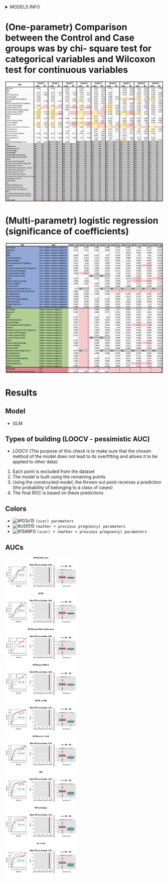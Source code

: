 
<details>
  <summary>MODELS INFO </summary>
  
SAMPLES=207: CASES/CONTROLS: 8/199; FEATURES: Excluded (5):Pyrexia.in.labour.or.postpartum,Interpregnancy.interval,Duration.of.2nd.stage..MIN.,Duration.of.active.second.stage..MIN.,Fetal.fibronectin.value..ng.ml.; FEATURES: With NA (5):Trial.of.intrumental.delivery,Uterine.Extensions,Cervical.lacerations,FDCS.pregnancy.birth.weight..g.,Shortest.scar.distance.to.internal.os; FEATURES: Good (21):White,Black,South.East.Asian,Others,Smoking.History,Previous.SPTB,Previous.PPROM,Previous.late.miscarriage,Cervical.Surgery,Uterine.anomaly,History.of.recurrent.UTI.in.pregnancy,BMI,Age.at.del,Gravida,Parity,number_Previous.SPTB,number_Previous.PPROM,number_Previous.late.miscarriage,number_Cervical.Surgery,number_previous.FDCS,Shortest.cervical.length.14_24
SAMPLES=207: CASES/CONTROLS: 8/199; FEATURES: Excluded (5):Pyrexia.in.labour.or.postpartum,Interpregnancy.interval,Duration.of.2nd.stage..MIN.,Duration.of.active.second.stage..MIN.,Fetal.fibronectin.value..ng.ml.; FEATURES: With NA (5):Trial.of.intrumental.delivery,Uterine.Extensions,Cervical.lacerations,FDCS.pregnancy.birth.weight..g.,Shortest.scar.distance.to.internal.os; FEATURES: Good (20):White,Black,South.East.Asian,Others,Smoking.History,Previous.SPTB,Previous.PPROM,Previous.late.miscarriage,Cervical.Surgery,Uterine.anomaly,History.of.recurrent.UTI.in.pregnancy,BMI,Age.at.del,Gravida,Parity,number_Previous.SPTB,number_Previous.PPROM,number_Previous.late.miscarriage,number_Cervical.Surgery,number_previous.FDCS
SAMPLES=180: CASES/CONTROLS: 6/174; FEATURES: Excluded (5):Pyrexia.in.labour.or.postpartum,Interpregnancy.interval,Duration.of.2nd.stage..MIN.,Duration.of.active.second.stage..MIN.,Fetal.fibronectin.value..ng.ml.; FEATURES: With NA (5):Trial.of.intrumental.delivery,Uterine.Extensions,Cervical.lacerations,FDCS.pregnancy.birth.weight..g.,Shortest.scar.distance.to.internal.os; FEATURES: Good (21):White,Black,South.East.Asian,Others,Smoking.History,Previous.SPTB,Previous.PPROM,Previous.late.miscarriage,Cervical.Surgery,Uterine.anomaly,History.of.recurrent.UTI.in.pregnancy,BMI,Age.at.del,Gravida,Parity,number_Previous.SPTB,number_Previous.PPROM,number_Previous.late.miscarriage,number_Cervical.Surgery,number_previous.FDCS,Shortest.cervical.length.14_24
SAMPLES=180: CASES/CONTROLS: 6/174; FEATURES: Excluded (5):Pyrexia.in.labour.or.postpartum,Interpregnancy.interval,Duration.of.2nd.stage..MIN.,Duration.of.active.second.stage..MIN.,Fetal.fibronectin.value..ng.ml.; FEATURES: With NA (5):Trial.of.intrumental.delivery,Uterine.Extensions,Cervical.lacerations,FDCS.pregnancy.birth.weight..g.,Shortest.scar.distance.to.internal.os; FEATURES: Good (20):White,Black,South.East.Asian,Others,Smoking.History,Previous.SPTB,Previous.PPROM,Previous.late.miscarriage,Cervical.Surgery,Uterine.anomaly,History.of.recurrent.UTI.in.pregnancy,BMI,Age.at.del,Gravida,Parity,number_Previous.SPTB,number_Previous.PPROM,number_Previous.late.miscarriage,number_Cervical.Surgery,number_previous.FDCS
SAMPLES=207: CASES/CONTROLS: 33/174; FEATURES: Excluded (5):Pyrexia.in.labour.or.postpartum,Interpregnancy.interval,Duration.of.2nd.stage..MIN.,Duration.of.active.second.stage..MIN.,Fetal.fibronectin.value..ng.ml.; FEATURES: With NA (5):Trial.of.intrumental.delivery,Uterine.Extensions,Cervical.lacerations,FDCS.pregnancy.birth.weight..g.,Shortest.scar.distance.to.internal.os; FEATURES: Good (20):White,Black,South.East.Asian,Others,Smoking.History,Previous.SPTB,Previous.PPROM,Previous.late.miscarriage,Cervical.Surgery,Uterine.anomaly,History.of.recurrent.UTI.in.pregnancy,BMI,Age.at.del,Gravida,Parity,number_Previous.SPTB,number_Previous.PPROM,number_Previous.late.miscarriage,number_Cervical.Surgery,number_previous.FDCS
SAMPLES=207: CASES/CONTROLS: 27/180; FEATURES: Excluded (5):Pyrexia.in.labour.or.postpartum,Interpregnancy.interval,Duration.of.2nd.stage..MIN.,Duration.of.active.second.stage..MIN.,Fetal.fibronectin.value..ng.ml.; FEATURES: With NA (5):Trial.of.intrumental.delivery,Uterine.Extensions,Cervical.lacerations,FDCS.pregnancy.birth.weight..g.,Shortest.scar.distance.to.internal.os; FEATURES: Good (20):White,Black,South.East.Asian,Others,Smoking.History,Previous.SPTB,Previous.PPROM,Previous.late.miscarriage,Cervical.Surgery,Uterine.anomaly,History.of.recurrent.UTI.in.pregnancy,BMI,Age.at.del,Gravida,Parity,number_Previous.SPTB,number_Previous.PPROM,number_Previous.late.miscarriage,number_Cervical.Surgery,number_previous.FDCS
SAMPLES=207: CASES/CONTROLS: 27/180; FEATURES: Excluded (5):Pyrexia.in.labour.or.postpartum,Interpregnancy.interval,Duration.of.2nd.stage..MIN.,Duration.of.active.second.stage..MIN.,Fetal.fibronectin.value..ng.ml.; FEATURES: With NA (5):Trial.of.intrumental.delivery,Uterine.Extensions,Cervical.lacerations,FDCS.pregnancy.birth.weight..g.,Shortest.scar.distance.to.internal.os; FEATURES: Good (20):White,Black,South.East.Asian,Others,Smoking.History,Previous.SPTB,Previous.PPROM,Previous.late.miscarriage,Cervical.Surgery,Uterine.anomaly,History.of.recurrent.UTI.in.pregnancy,BMI,Age.at.del,Gravida,Parity,number_Previous.SPTB,number_Previous.PPROM,number_Previous.late.miscarriage,number_Cervical.Surgery,number_previous.FDCS
SAMPLES=207: CASES/CONTROLS: 20/187; FEATURES: Excluded (5):Pyrexia.in.labour.or.postpartum,Interpregnancy.interval,Duration.of.2nd.stage..MIN.,Duration.of.active.second.stage..MIN.,Fetal.fibronectin.value..ng.ml.; FEATURES: With NA (5):Trial.of.intrumental.delivery,Uterine.Extensions,Cervical.lacerations,FDCS.pregnancy.birth.weight..g.,Shortest.scar.distance.to.internal.os; FEATURES: Good (20):White,Black,South.East.Asian,Others,Smoking.History,Previous.SPTB,Previous.PPROM,Previous.late.miscarriage,Cervical.Surgery,Uterine.anomaly,History.of.recurrent.UTI.in.pregnancy,BMI,Age.at.del,Gravida,Parity,number_Previous.SPTB,number_Previous.PPROM,number_Previous.late.miscarriage,number_Cervical.Surgery,number_previous.FDCS
SAMPLES=207: CASES/CONTROLS: 21/186; FEATURES: Excluded (5):Pyrexia.in.labour.or.postpartum,Interpregnancy.interval,Duration.of.2nd.stage..MIN.,Duration.of.active.second.stage..MIN.,Fetal.fibronectin.value..ng.ml.; FEATURES: With NA (5):Trial.of.intrumental.delivery,Uterine.Extensions,Cervical.lacerations,FDCS.pregnancy.birth.weight..g.,Shortest.scar.distance.to.internal.os; FEATURES: Good (20):White,Black,South.East.Asian,Others,Smoking.History,Previous.SPTB,Previous.PPROM,Previous.late.miscarriage,Cervical.Surgery,Uterine.anomaly,History.of.recurrent.UTI.in.pregnancy,BMI,Age.at.del,Gravida,Parity,number_Previous.SPTB,number_Previous.PPROM,number_Previous.late.miscarriage,number_Cervical.Surgery,number_previous.FDCS![image](https://user-images.githubusercontent.com/56540046/122785844-9ec6c780-d2ab-11eb-8e06-77c9f9fddcbb.png)

</details>

# (One-parametr) Comparison between the Control and Case groups was by chi- square test for categorical variables and Wilcoxon test for continuous variables

![Image](original_common_one_2.png)

# (Multi-parametr) logistic regression (significance of coefficients)
![Image](original_common_all_2.png)



# Results
## Model
- GLM

## Types of building (LOOCV - pessimistic AUC)
- *LOOCV* (The purpose of this check is to make sure that the chosen method of the model does not lead to its overfitting and allows it to be applied to other data):
1. Each point is excluded from the dataset
2. The model is built using the remaining points
3. Using the constructed model, the thrown out point receives a prediction (the probability of belonging to a class of cases)
4. The final ROC is based on these predictions

## Colors
- ![#f03c15](https://via.placeholder.com/15/f03c15/000000?text=+) `(scar) parameters`
- ![#c5f015](https://via.placeholder.com/15/c5f015/000000?text=+) `(mather + previous pregnancy) parameters`
- ![#1589F0](https://via.placeholder.com/15/1589F0/000000?text=+) `(scar) + (mather + previous pregnancy) parameters`

## AUCs
![Image](original_2fig.png)

